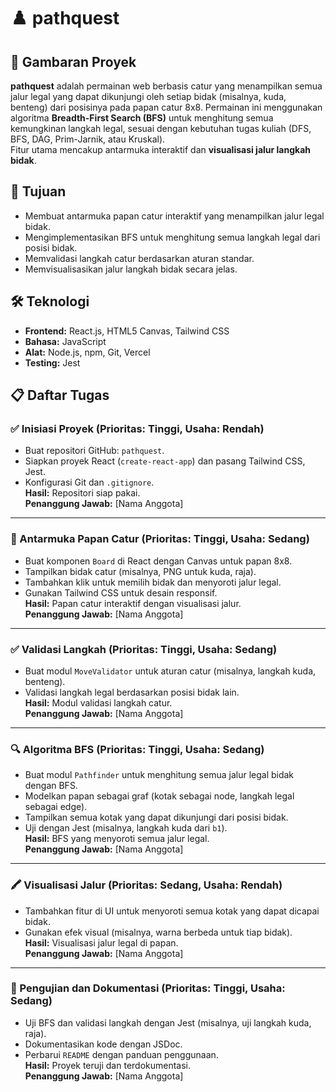# ♟️ pathquest

## 🧩 Gambaran Proyek

**pathquest** adalah permainan web berbasis catur yang menampilkan semua jalur legal yang dapat dikunjungi oleh setiap bidak (misalnya, kuda, benteng) dari posisinya pada papan catur 8x8. Permainan ini menggunakan algoritma **Breadth-First Search (BFS)** untuk menghitung semua kemungkinan langkah legal, sesuai dengan kebutuhan tugas kuliah (DFS, BFS, DAG, Prim-Jarnik, atau Kruskal).  
Fitur utama mencakup antarmuka interaktif dan **visualisasi jalur langkah bidak**.

## 🎯 Tujuan

- Membuat antarmuka papan catur interaktif yang menampilkan jalur legal bidak.
- Mengimplementasikan BFS untuk menghitung semua langkah legal dari posisi bidak.
- Memvalidasi langkah catur berdasarkan aturan standar.
- Memvisualisasikan jalur langkah bidak secara jelas.

## 🛠️ Teknologi

- **Frontend:** React.js, HTML5 Canvas, Tailwind CSS  
- **Bahasa:** JavaScript  
- **Alat:** Node.js, npm, Git, Vercel  
- **Testing:** Jest  

## 📋 Daftar Tugas

### ✅ Inisiasi Proyek (Prioritas: Tinggi, Usaha: Rendah)

- Buat repositori GitHub: `pathquest`.
- Siapkan proyek React (`create-react-app`) dan pasang Tailwind CSS, Jest.
- Konfigurasi Git dan `.gitignore`.  
**Hasil:** Repositori siap pakai.  
**Penanggung Jawab:** [Nama Anggota]

---

### 🎨 Antarmuka Papan Catur (Prioritas: Tinggi, Usaha: Sedang)

- Buat komponen `Board` di React dengan Canvas untuk papan 8x8.
- Tampilkan bidak catur (misalnya, PNG untuk kuda, raja).
- Tambahkan klik untuk memilih bidak dan menyoroti jalur legal.
- Gunakan Tailwind CSS untuk desain responsif.  
**Hasil:** Papan catur interaktif dengan visualisasi jalur.  
**Penanggung Jawab:** [Nama Anggota]

---

### ✅ Validasi Langkah (Prioritas: Tinggi, Usaha: Sedang)

- Buat modul `MoveValidator` untuk aturan catur (misalnya, langkah kuda, benteng).
- Validasi langkah legal berdasarkan posisi bidak lain.  
**Hasil:** Modul validasi langkah catur.  
**Penanggung Jawab:** [Nama Anggota]

---

### 🔍 Algoritma BFS (Prioritas: Tinggi, Usaha: Sedang)

- Buat modul `Pathfinder` untuk menghitung semua jalur legal bidak dengan BFS.
- Modelkan papan sebagai graf (kotak sebagai node, langkah legal sebagai edge).
- Tampilkan semua kotak yang dapat dikunjungi dari posisi bidak.
- Uji dengan Jest (misalnya, langkah kuda dari `b1`).  
**Hasil:** BFS yang menyoroti semua jalur legal.  
**Penanggung Jawab:** [Nama Anggota]

---

### 🖍️ Visualisasi Jalur (Prioritas: Sedang, Usaha: Rendah)

- Tambahkan fitur di UI untuk menyoroti semua kotak yang dapat dicapai bidak.
- Gunakan efek visual (misalnya, warna berbeda untuk tiap bidak).  
**Hasil:** Visualisasi jalur legal di papan.  
**Penanggung Jawab:** [Nama Anggota]

---

### 🧪 Pengujian dan Dokumentasi (Prioritas: Tinggi, Usaha: Sedang)

- Uji BFS dan validasi langkah dengan Jest (misalnya, uji langkah kuda, raja).
- Dokumentasikan kode dengan JSDoc.
- Perbarui `README` dengan panduan penggunaan.  
**Hasil:** Proyek teruji dan terdokumentasi.  
**Penanggung Jawab:** [Nama Anggota]

